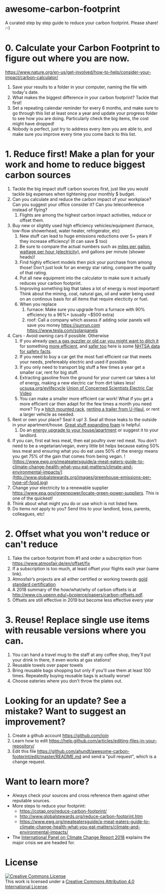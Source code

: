 # awesome-carbon-footprint

A curated step by step guide to reduce your carbon footprint. Please share! :-)

# 0. Calculate your Carbon Footprint to figure out where you are now. 
https://www.nature.org/en-us/get-involved/how-to-help/consider-your-impact/carbon-calculator/

1. Save your results to a folder in your computer, naming the file with today's date.
2. What makes the biggest difference in your carbon footprint? Tackle that first!
3. Set a repeating calendar reminder for every 6 months, and make sure to go through this list at least once a year and update your progress folder to see how you are doing. Particularly check the big items, the cost might have dropped!
4. Nobody is perfect, just try to address every item you are able to, and make sure you improve every time you come back to this list.

# 1. Reduce first! Make a plan for your work and home to reduce biggest carbon sources

1. Tackle the big impact stuff carbon sources first, just like you would tackle big expenses when tightening your monthly $ budget.
2. Can you calculate and reduce the carbon impact of your workplace? Can you suggest your office consider it? Can you teleconference instead of flying?
    1. Flights are among the highest carbon impact activities, reduce or offset them.
3. Buy new or slightly used high efficiency vehicles/equipment (furnace, low-flow showerhead, water heater, refrigerator, etc)
    1. New stuff can lead to huge emissions reductions over 5+ years if they increase efficiency! (It can save $ too)
    2. Be sure to compare the actual numbers such as [miles per gallon](https://www.fueleconomy.gov/), [wattage per hour (electricity)](https://www.reliant.com/en/residential/save-energy/tips-to-lower-your-electricity-bill/electricity-consumption-comparison.jsp), and gallons per minute (shower heads)!
    3. Find highly efficient models then pick your purchase from among those! Don't just look for an energy star rating, compare the quality of that rating.
    4. Put all new equipment into the calculator to make sure it actually reduces your carbon footprint.
    6. Improving something big that takes a lot of energy is most important! Think about the mining, coal, natural gas, oil and water being used on an continous basis for all items that require electicity or fuel.
    7. When you replace
        1. furnace: Make sure you upgrade from a furnace with 90% efficiency to a 96%+ (usually ~$500 extra)
        2. roof: Call a company which assess if adding solar panels will save you money https://sunrun.com https://www.tesla.com/solarpanels
4. Cars - Avoid owning cars if possible. Otherwise 
    1. If you already [own a gas guzzler or old car you might want to ditch it](http://www.mrmoneymustache.com/2012/09/04/its-never-too-late-to-ditch-your-gas-guzzler/) for something [more efficient](https://fueleconomy.gov), and [safer too](https://www.good.is/articles/car-crash-safety) here is some [NHTSA data for safety facts](https://crashstats.nhtsa.dot.gov/Api/Public/ViewPublication/811825).
    2. If you need to buy a car get the most fuel efficient car that meets your needs, prefereably electric and used if possible. 
    3. If you only need to transport big stuff a few times a year get a smaller car, rent for big stuff.
    4. Extracting gasoline from the ground for your current car takes a lot of energy, making a new electric car from dirt takes less! [ucsusa.org/evlifecycle](ucsusa.org/evlifecycle) [Union of Concerned Scientists Electric Car Video](https://www.youtube.com/watch?v=K9m9WDxmSN8)
    5. You can make a smaller more efficient car work! What if you get a more efficient car then adapt for the few times a month you need more? Try a [hitch mounted rack](http://www.amazon.com/Pro-Series-63153-Mounted-Carrier/dp/B001G4Z5J0/), [renting a trailer from U-Haul](https://www.uhaul.com/Trailers/), or rent a larger vehicle as needed.
5. Rent or own your place? Seal it up!
    3. Seal all those leaks to the outside in your apartment/house. [Great stuff expanding foam](https://www.amazon.com/dp/B0002YX98O/ref=cm_sw_em_r_mt_dp_U_3jJpCbE88Z7K0) is helpful.
    1. Do an [energy upgrade to your house/apartment](https://www.energy.gov/articles/living-comfortably-consumer-s-guide-home-energy-upgrades) or suggest it to your landlord.
9. If you can, first eat less meat, then eat poultry over red meat. You don’t need to be a vegetarian/vegan, every little bit helps because eating 50% less meat and ensuring what you do eat uses 50% of the energy means you get 75% of the gain that comes from being vegan. ![https://www.ewg.org/meateatersguide/a-meat-eaters-guide-to-climate-change-health-what-you-eat-matters/climate-and-environmental-impacts/](http://www.globalstewards.org/images/greenhouse-emissions-per-type-of-food.jpg)
3. Change your electricity to a renewable supplier https://www.epa.gov/greenpower/locate-green-power-suppliers. This is one of the quickest!
11. Think about what might you do or use which is not listed here.
12. Do items not apply to you? Send this to your landlord, boss, parents, colleagues, etc!

# 2. Offset what you won't reduce or can't reduce

1. Take the carbon footprint from #1 and order a subscription from https://www.atmosfair.de/en/offset/fix
2. If a subscription is too much, at least offset your flights each year (same link).
3. Atmosfair’s projects are all either certified or working towards [gold standard certification](https://www.goldstandard.org/)
4. A 2018 summary of the how/what/why of carbon offsets is at http://www.cis.upenn.edu/~bcpierce/papers/carbon-offsets.pdf.
5. Offsets are still effective in 2019 but become less effective every year
# 3. Reuse! Replace single use items with reusable versions where you can. 

1. You can hand a travel mug to the staff at any coffee shop, they'll put your drink in there, it even works at gas stations!
2. Reusable towels over paper towels
3. Bring reusable bags shopping but only if you'll use them at least 100 times. Repeatedly buying reusable bags is actually worse!
4. Choose eateries where you don’t throw the plates out.

# Looking for an update? See a mistake? Want to suggest an improvement?

1. Create a github account https://github.com/join
2. Learn how to edit https://help.github.com/articles/editing-files-in-your-repository/
3. Edit this file https://github.com/ahundt/awesome-carbon-footprint/edit/master/README.md and send a "pull request", which is a change request.

# Want to learn more?
- Always check your sources and cross reference them against other reputable sources.
- More steps to reduce your footprint: 
    - https://cotap.org/reduce-carbon-footprint/
    - http://www.globalstewards.org/reduce-carbon-footprint.htm
    - https://www.ewg.org/meateatersguide/a-meat-eaters-guide-to-climate-change-health-what-you-eat-matters/climate-and-environmental-impacts/
- The [International Panel on Climate Change Report 2018](https://www.ipcc.ch/sr15/) explains the major crisis we are headed for.

# License

<a rel="license" href="http://creativecommons.org/licenses/by/4.0/"><img alt="Creative Commons License" style="border-width:0" src="https://i.creativecommons.org/l/by/4.0/88x31.png" /></a><br />This work is licensed under a <a rel="license" href="http://creativecommons.org/licenses/by/4.0/">Creative Commons Attribution 4.0 International License</a>.
